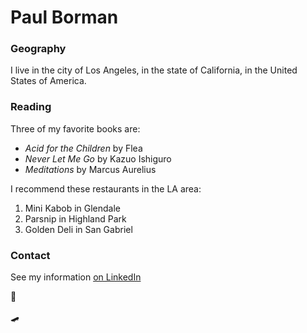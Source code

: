 # Paul Borman

### Geography

I live in the city of Los Angeles, in the
	state of California, in the United
	States
of America.

### Reading

Three of my favorite books are:

- *Acid for the Children* by Flea
- *Never Let Me Go* by Kazuo Ishiguro
- *Meditations* by Marcus Aurelius

I recommend these restaurants in the LA area:

1. Mini Kabob in Glendale
2. Parsnip in Highland Park
3. Golden Deli in San Gabriel

### Contact

See my information [on LinkedIn](https://www.linkedin.com/in/paul-borman-598b31181/)

:call_me_hand:

:skateboard:
